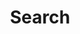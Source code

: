 ---
title: "Search" 
layout: "search"
summary: "search"
placeholder: "Search posts, projects, and more..."
---